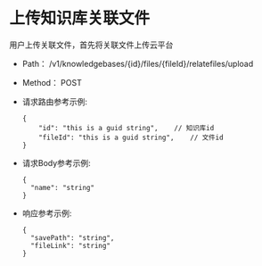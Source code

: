 # 上传知识库关联文件


用户上传关联文件，首先将关联文件上传云平台

- Path： /v1/knowledgebases/{id}/files/{fileId}/relatefiles/upload

- Method： POST

- 请求路由参考示例:

  ```
  {
      "id": "this is a guid string",    // 知识库id
      "fileId": "this is a guid string",    // 文件id 
  } 
  ```

- 请求Body参考示例:

  ```
  {
    "name": "string"
  }
  ```

- 响应参考示例:

  ```
  {
    "savePath": "string",
    "fileLink": "string"
  }
  ```



